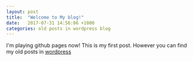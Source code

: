 ```yaml
---
layout: post
title:  "Welcome to My blog!"
date:   2017-07-31 14:56:06 +1000
categories: old posts in wordpress blog
---
```

I'm playing github pages now! 
This is my first post. 
However you can find my old posts in [wordpress](https://iwangblog.wordpress.com) 

